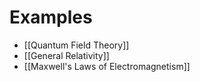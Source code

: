 # Examples
- [[Quantum Field Theory]]
- [[General Relativity]]
- [[Maxwell's Laws of Electromagnetism]]